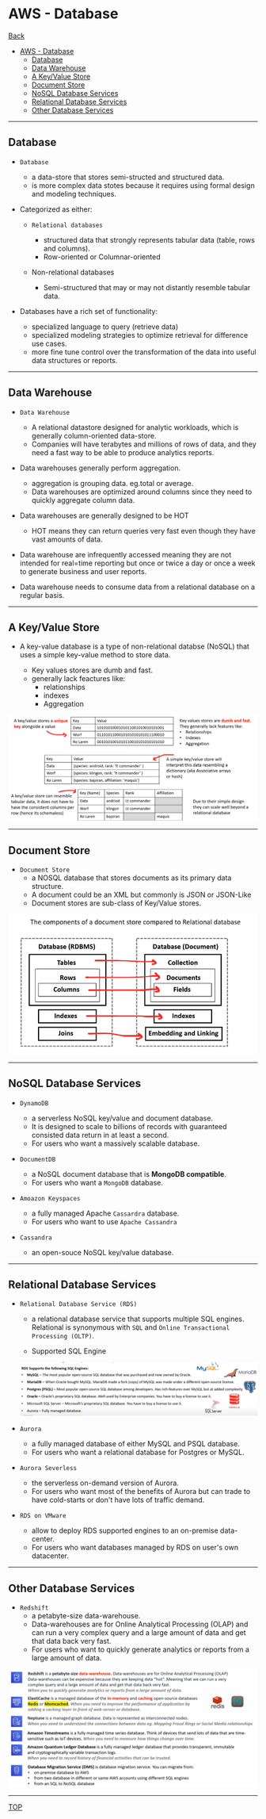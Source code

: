# AWS - Database

[Back](../index.md)

- [AWS - Database](#aws---database)
  - [Database](#database)
  - [Data Warehouse](#data-warehouse)
  - [A Key/Value Store](#a-keyvalue-store)
  - [Document Store](#document-store)
  - [NoSQL Database Services](#nosql-database-services)
  - [Relational Database Services](#relational-database-services)
  - [Other Database Services](#other-database-services)

---

## Database

- `Database`

  - a data-store that stores semi-structed and structured data.
  - is more complex data stotes because it requires using formal design and modeling techniques.

- Categorized as either:

  - `Relational databases`

    - structured data that strongly represents tabular data (table, rows and columns).
    - Row-oriented or Columnar-oriented

  - Non-relational databases
    - Semi-structured that may or may not distantly resemble tabular data.

- Databases have a rich set of functionality:
  - specialized language to query (retrieve data)
  - specialized modeling strategies to optimize retrieval for difference use cases.
  - more fine tune control over the transformation of the data into useful data structures or reports.

---

## Data Warehouse

- `Data Warehouse`

  - A relational datastore designed for analytic workloads, which is generally column-oriented data-store.
  - Companies will have terabytes and millions of rows of data, and they need a fast way to be able to produce analytics reports.

- Data warehouses generally perform aggregation.

  - aggregation is grouping data. eg.total or average.
  - Data warehouses are optimized around columns since they need to quickly aggregate column data.

- Data warehouses are generally designed to be HOT

  - HOT means they can return queries very fast even though they have vast amounts of data.

- Data warehouse are infrequently accessed meaning they are not intended for real=time reporting but once or twice a day or once a week to generate business and user reports.

- Data warehouse needs to consume data from a relational database on a regular basis.

---

## A Key/Value Store

- A key-value database is a type of non-relational databse (NoSQL) that uses a simple key-value method to store data.

  - Key values stores are dumb and fast.
  - generally lack feactures like:
    - relationships
    - indexes
    - Aggregation

![key-value](./pic/database_key_value.png)

---

## Document Store

- `Document Store`
  - a NOSQL database that stores documents as its primary data structure.
  - A document could be an XML but commonly is JSON or JSON-Like
  - Document stores are sub-class of Key/Value stores.

![document store](./pic/database_document_store.png)

---

## NoSQL Database Services

- `DynamoDB`

  - a serverless NoSQL key/value and document database.
  - It is designed to scale to billions of records with guaranteed consisted data return in at least a second.
  - For users who want a massively scalable database.

- `DocumentDB`

  - a NoSQL document database that is **MongoDB compatible**.
  - For users who want a `MongoDB` database.

- `Amoazon Keyspaces`

  - a fully managed Apache `Cassardra` database.
  - For users who want to use `Apache Cassandra`

- `Cassandra`
  - an open-souce NoSQL key/value database.

---

## Relational Database Services

- `Relational Database Service (RDS)`

  - a relational database service that supports multiple SQL engines. Relational is synonymous with `SQL` and `Online Transactional Processing (OLTP)`.

  - Supported SQL Engine

  ![SQL Engin](./pic/database_sql_engine.png)

- `Aurora`

  - a fully managed database of either MySQL and PSQL database.
  - For users who want a relational database for Postgres or MySQL.

- `Aurora Severless`

  - the serverless on-demand version of Aurora.
  - For users who want most of the benefits of Aurora but can trade to have cold-starts or don't have lots of traffic demand.

- `RDS on VMware`
  - allow to deploy RDS supported engines to an on-premise data-center.
  - For users who want databases managed by RDS on user's own datacenter.

---

## Other Database Services

- `Redshift`
  - a petabyte-size data-warehouse.
  - Data-warehouses are for Online Analytical Processing (OLAP) and can run a very complex query and a large amount of data and get that data back very fast.
  - For users who want to quickly generate analytics or reports from a large amount of data.

![other](./pic/database_other_services.png)

---

[TOP](#aws---database)
